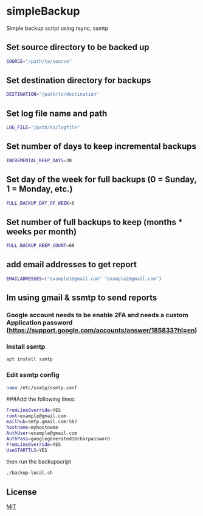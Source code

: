 # simpleBackup
Simple backup script using rsync, ssmtp

##  Set source directory to be backed up
```bash
SOURCE="/path/to/source"
```

##  Set destination directory for backups
```bash
DESTINATION="/path/to/destination"
```

##  Set log file name and path
```bash
LOG_FILE="/path/to/logfile"
```

##  Set number of days to keep incremental backups
```bash
INCREMENTAL_KEEP_DAYS=30
```

##  Set day of the week for full backups (0 = Sunday, 1 = Monday, etc.)
```bash
FULL_BACKUP_DAY_OF_WEEK=6
```

##  Set number of full backups to keep (months * weeks per month)
```bash
FULL_BACKUP_KEEP_COUNT=60
```

## add email addresses to get report
```bash
EMAILADRESSES=("example1@gmail.com" "example2@gmail.com")
```

## Im using gmail & ssmtp to send reports

### Google account needs to be enable 2FA and needs a custom Application password (https://support.google.com/accounts/answer/185833?hl=en)

### Install ssmtp
```bash
apt install ssmtp
```
### Edit ssmtp config
```bash
nano /etc/ssmtp/ssmtp.conf
```
###Add the following lines:
```bash
FromLineOverride=YES
root=example@gmail.com
mailhub=smtp.gmail.com:587
hostname=myhostname
AuthUser=example@gmail.com
AuthPass=googlegenerated16charpassword
FromLineOverride=YES
UseSTARTTLS=YES
```

then run the backupscript
```bash
./backup-local.sh
```

## License

[MIT](https://choosealicense.com/licenses/mit/)

